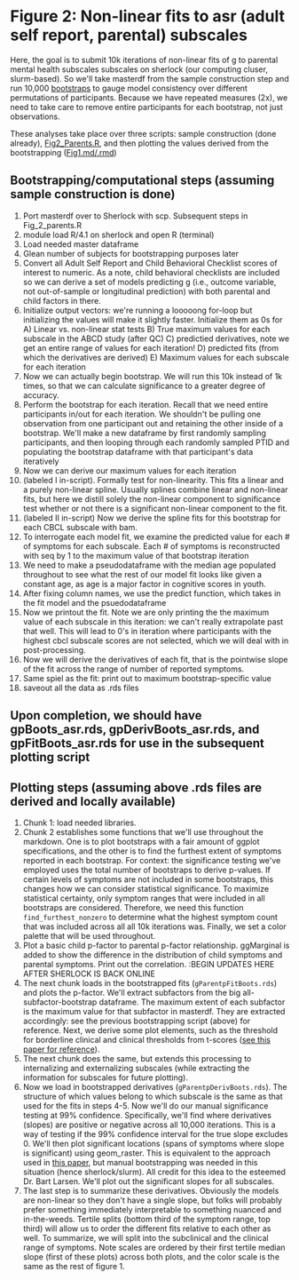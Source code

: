 # Figure 2: Non-linear fits to asr (adult self report, parental) subscales

Here, the goal is to submit 10k iterations of non-linear fits of g to parental mental health subscales subscales on sherlock (our computing cluser, slurm-based). So we'll take masterdf from the sample construction step and run 10,000 [bootstraps](https://en.wikipedia.org/wiki/Bootstrapping_(statistics)) to gauge model consistency over different permutations of participants. Because we have repeated measures (2x), we need to take care to remove entire participants for each bootstrap, not just observations.

These analyses take place over three scripts: sample construction (done already), [Fig2_Parents.R](https://github.com/WilliamsPanLab/gp/blob/master/Slurm/Fig_2_parents.R), and then plotting the values derived from the bootstrapping ([Fig1.md/.rmd](https://github.com/WilliamsPanLab/gp/blob/master/Figures/code/Fig2.md))

## Bootstrapping/computational steps (assuming sample construction is done)

1. Port masterdf over to Sherlock with scp. Subsequent steps in Fig_2_parents.R
2. module load R/4.1 on sherlock and open R (terminal)
3. Load needed master dataframe
4. Glean number of subjects for bootstrapping purposes later
5. Convert all Adult Self Report and Child Behavioral Checklist scores of interest to numeric. As a note, child behavioral checklists are included so we can derive a set of models predicting g (i.e., outcome variable, not out-of-sample or longitudinal prediction) with both parental and child factors in there.
6. Initialize output vectors: we're running a looooong for-loop but initializing the values will make it slightly faster. Initialize them as 0s for 
  A) Linear vs. non-linear stat tests
  B) True maximum values for each subscale in the ABCD study (after QC)
  C) predictied derivatives, note we get an entire range of values for each iteration!
  D) predicted fits (from which the derivatives are derived)
  E) Maximum values for each subscale for each iteration
7. Now we can actually begin bootstrap. We will run this 10k instead of 1k times, so that we can calculate significance to a greater degree of accuracy.
8. Perform the bootstrap for each iteration. Recall that we need entire participants in/out for each iteration. We shouldn't be pulling one observation from one participant out and retaining the other inside of a bootstrap. We'll make a new dataframe by first randomly sampling participants, and then looping through each randomly sampled PTID and populating the bootstrap dataframe with that participant's data iteratively
9. Now we can derive our maximum values for each iteration
10. (labeled I in-script). Formally test for non-linearity. This fits a linear and a purely non-linear spline. Usually splines combine linear and non-linear fits, but here we distill solely the non-linear component to significance test whether or not there is a significant non-linear component to the fit. 
11. (labeled II in-script) Now we derive the spline fits for this bootstrap for each CBCL subscale with bam.
12. To interrogate each model fit, we examine the predicted value for each # of symptoms for each subscale. Each # of symptoms is reconstructed with seq by 1 to the maximum value of that bootstrap iteration
13. We need to make a pseudodataframe with the median age populated throughout to see what the rest of our model fit looks like given a constant age, as age is a major factor in cognitive scores in youth.
14. After fixing column names, we use the predict function, which takes in the fit model and the psuedodataframe
15. Now we printout the fit. Note we are only printing the the maximum value of each subscale in this iteration: we can't really extrapolate past that well. This will lead to 0's in iteration where participants with the highest cbcl subscale scores are not selected, which we will deal with in post-processing.
16. Now we will derive the derivatives of each fit, that is the pointwise slope of the fit across the range of number of reported symptoms.
17. Same spiel as the fit: print out to maximum bootstrap-specific value
18. saveout all the data as .rds files

## Upon completion, we should have gpBoots_asr.rds, gpDerivBoots_asr.rds, and gpFitBoots_asr.rds for use in the subsequent plotting script

## Plotting steps (assuming above .rds files are derived and locally available)

1. Chunk 1: load needed libraries.
2. Chunk 2 establishes some functions that we'll use throughout the markdown. One is to plot bootstraps with a fair amount of ggplot specifications, and the other is to find the furthest extent of symptoms reported in each bootstrap. For context: the significance testing we've employed uses the total number of bootstraps to derive p-values. If certain levels of symptoms are not included in some bootstraps, this changes how we can consider statistical significance. To maximize statistical certainty, only symptom ranges that were included in all bootstraps are considered. Therefore, we need this function `find_furthest_nonzero` to determine what the highest symptom count that was included across all all 10k iterations was. Finally, we set a color palette that will be used throughout.
3. Plot a basic child p-factor to parental p-factor relationship. ggMarginal is added to show the difference in the distribution of child symptoms and parental symptoms. Print out the correlation. :BEGIN UPDATES HERE AFTER SHERLOCK IS BACK ONLINE
4. The next chunk loads in the bootstrapped fits (`gParentpFitBoots.rds`) and plots the p-factor. We'll extract subfactors from the big all-subfactor-bootstrap dataframe. The maximum extent of each subfactor is the maximum value for that subfactor in masterdf. They are extracted accordingly: see the previous bootstrapping script (above) for reference. Next, we derive some plot elements, such as the threshold for borderline clinical and clinical thresholds from t-scores ([see this paper for reference](https://www.nature.com/articles/s41380-022-01522-w)).
5. The next chunk does the same, but extends this processing to internalizing and externalizing subscales (while extracting the information for subscales for future plotting).
6. Now we load in bootstrapped derivatives (`gParentpDerivBoots.rds`). The structure of which values belong to which subscale is the same as that used for the fits in steps 4-5. Now we'll do our manual significance testing at 99% confidence. Specifically, we'll find where derivatives (slopes) are positive or negative across all 10,000 iterations. This is a way of testing if the 99% confidence interval for the true slope excludes 0. We'll then plot significant locations (spans of symptoms where slope is significant) using geom_raster. This is equivalent to the approach used in [this paper](https://www.sciencedirect.com/science/article/pii/S1878929320300360), but manual bootstrapping was needed in this situation (hence sherlock/slurm). All credit for this idea to the esteemed Dr. Bart Larsen. We'll plot out the significant slopes for all subscales.
7. The last step is to summarize these derivatives. Obviously the models are non-linear so they don't have a single slope, but folks will probably prefer something immediately interpretable to something nuanced and in-the-weeds. Tertile splits (bottom third of the symptom range, top third) will allow us to order the different fits relative to each other as well. To summarize, we will split into the subclinical and the clinical range of symptoms. Note scales are ordered by their first tertile median slope (first of these plots) across both plots, and the color scale is the same as the rest of figure 1.
